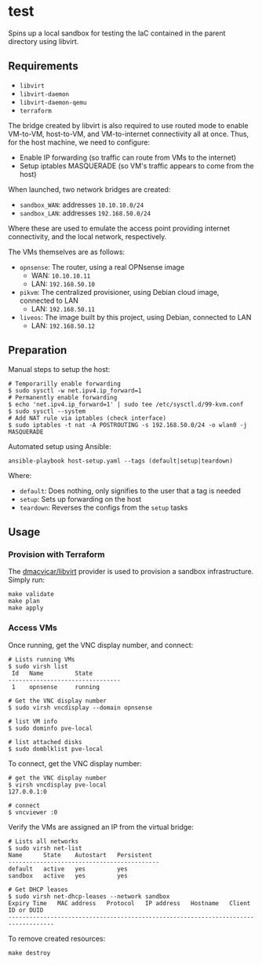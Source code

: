 # test

Spins up a local sandbox for testing the IaC contained in the parent directory using libvirt.

## Requirements

* `libvirt`
* `libvirt-daemon`
* `libvirt-daemon-qemu`
* `terraform`

The bridge created by libvirt is also required to use routed mode to enable VM-to-VM,
host-to-VM, and VM-to-internet connectivity all at once. Thus, for the host machine,
we need to configure:

* Enable IP forwarding (so traffic can route from VMs to the internet)
* Setup iptables MASQUERADE (so VM's traffic appears to come from the host)

When launched, two network bridges are created:

* `sandbox_WAN`: addresses `10.10.10.0/24`
* `sandbox_LAN`: addresses `192.168.50.0/24`

Where these are used to emulate the access point providing internet connectivity, and
the local network, respectively.

The VMs themselves are as follows:

* `opnsense`: The router, using a real OPNsense image
  * WAN: `10.10.10.11`
  * LAN: `192.168.50.10`
* `pikvm`: The centralized provisioner, using Debian cloud image, connected to LAN
  * LAN: `192.168.50.11`
* `liveos`: The image built by this project, using Debian, connected to LAN
  * LAN: `192.168.50.12`

## Preparation

Manual steps to setup the host:

```shell
# Temporarilly enable forwarding
$ sudo sysctl -w net.ipv4.ip_forward=1
# Permanently enable forwarding
$ echo 'net.ipv4.ip_forward=1' | sudo tee /etc/sysctl.d/99-kvm.conf
$ sudo sysctl --system
# Add NAT rule via iptables (check interface)
$ sudo iptables -t nat -A POSTROUTING -s 192.168.50.0/24 -o wlan0 -j MASQUERADE
```

Automated setup using Ansible:

```shell
ansible-playbook host-setup.yaml --tags (default|setup|teardown)
```

Where:

* `default`: Does nothing, only signifies to the user that a tag is needed
* `setup`: Sets up forwarding on the host
* `teardown`: Reverses the configs from the `setup` tasks

## Usage

### Provision with Terraform

The [dmacvicar/libvirt](https://github.com/dmacvicar/terraform-provider-libvirt)
provider is used to provision a sandbox infrastructure. Simply run:

```shell
make validate
make plan
make apply
```

### Access VMs

Once running, get the VNC display number, and connect:

```shell
# Lists running VMs
$ sudo virsh list
 Id   Name         State
--------------------------------
 1    opnsense     running

# Get the VNC display number
$ sudo virsh vncdisplay --domain opnsense

# list VM info
$ sudo dominfo pve-local

# list attached disks
$ sudo domblklist pve-local
```

To connect, get the VNC display number:

```shell
# get the VNC display number
$ virsh vncdisplay pve-local 
127.0.0.1:0

# connect
$ vncviewer :0
```

Verify the VMs are assigned an IP from the virtual bridge:

```shell
# Lists all networks
$ sudo virsh net-list
Name      State    Autostart   Persistent
-------------------------------------------
default   active   yes         yes
sandbox   active   yes         yes

# Get DHCP leases
$ sudo virsh net-dhcp-leases --network sandbox
Expiry Time   MAC address   Protocol   IP address   Hostname   Client ID or DUID
-----------------------------------------------------------------------------------

```

To remove created resources:

```shell
make destroy
```
